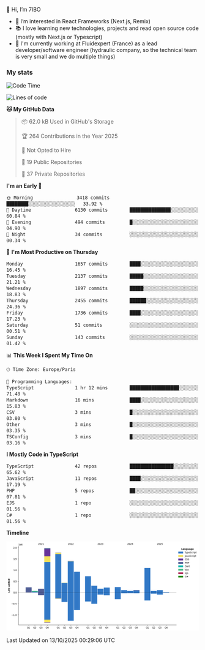 👋 Hi, I’m 7IBO

- 👀 I’m interested in React Frameworks (Next.js, Remix)
- 📚 I love learning new technologies, projects and read open source code (mostly with Next.js or Typescript)
- 💼 I'm currently working at Fluidexpert (France) as a lead developer/software engineer (hydraulic company, so the technical team is very small and we do multiple things)

### My stats
<!--START_SECTION:waka-->
![Code Time](http://img.shields.io/badge/Code%20Time-1%2C187%20hrs%2055%20mins-blue)

![Lines of code](https://img.shields.io/badge/From%20Hello%20World%20I%27ve%20Written-10.1%20million%20lines%20of%20code-blue)

**🐱 My GitHub Data** 

> 📦 62.0 kB Used in GitHub's Storage 
 > 
> 🏆 264 Contributions in the Year 2025
 > 
> 🚫 Not Opted to Hire
 > 
> 📜 19 Public Repositories 
 > 
> 🔑 37 Private Repositories 
 > 
**I'm an Early 🐤** 

```text
🌞 Morning                3418 commits        ████████░░░░░░░░░░░░░░░░░   33.92 % 
🌆 Daytime                6130 commits        ███████████████░░░░░░░░░░   60.84 % 
🌃 Evening                494 commits         █░░░░░░░░░░░░░░░░░░░░░░░░   04.90 % 
🌙 Night                  34 commits          ░░░░░░░░░░░░░░░░░░░░░░░░░   00.34 % 
```
📅 **I'm Most Productive on Thursday** 

```text
Monday                   1657 commits        ████░░░░░░░░░░░░░░░░░░░░░   16.45 % 
Tuesday                  2137 commits        █████░░░░░░░░░░░░░░░░░░░░   21.21 % 
Wednesday                1897 commits        █████░░░░░░░░░░░░░░░░░░░░   18.83 % 
Thursday                 2455 commits        ██████░░░░░░░░░░░░░░░░░░░   24.36 % 
Friday                   1736 commits        ████░░░░░░░░░░░░░░░░░░░░░   17.23 % 
Saturday                 51 commits          ░░░░░░░░░░░░░░░░░░░░░░░░░   00.51 % 
Sunday                   143 commits         ░░░░░░░░░░░░░░░░░░░░░░░░░   01.42 % 
```


📊 **This Week I Spent My Time On** 

```text
🕑︎ Time Zone: Europe/Paris

💬 Programming Languages: 
TypeScript               1 hr 12 mins        ██████████████████░░░░░░░   71.48 % 
Markdown                 16 mins             ████░░░░░░░░░░░░░░░░░░░░░   15.83 % 
CSV                      3 mins              █░░░░░░░░░░░░░░░░░░░░░░░░   03.80 % 
Other                    3 mins              █░░░░░░░░░░░░░░░░░░░░░░░░   03.35 % 
TSConfig                 3 mins              █░░░░░░░░░░░░░░░░░░░░░░░░   03.16 % 
```

**I Mostly Code in TypeScript** 

```text
TypeScript               42 repos            ████████████████░░░░░░░░░   65.62 % 
JavaScript               11 repos            ████░░░░░░░░░░░░░░░░░░░░░   17.19 % 
PHP                      5 repos             ██░░░░░░░░░░░░░░░░░░░░░░░   07.81 % 
EJS                      1 repo              ░░░░░░░░░░░░░░░░░░░░░░░░░   01.56 % 
C#                       1 repo              ░░░░░░░░░░░░░░░░░░░░░░░░░   01.56 % 
```



**Timeline**

![Lines of Code chart](https://raw.githubusercontent.com/7IBO/7IBO/main/assets/bar_graph.png)


 Last Updated on 13/10/2025 00:29:06 UTC
<!--END_SECTION:waka-->
